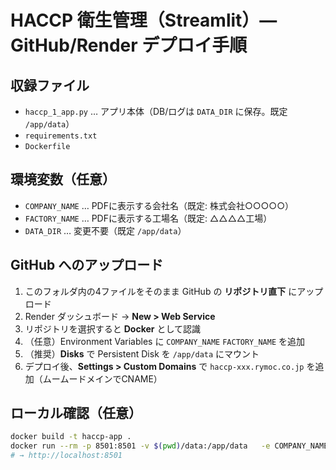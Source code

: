 # HACCP 衛生管理（Streamlit）— GitHub/Render デプロイ手順

## 収録ファイル
- `haccp_1_app.py` … アプリ本体（DB/ログは `DATA_DIR` に保存。既定 `/app/data`）
- `requirements.txt`
- `Dockerfile`

## 環境変数（任意）
- `COMPANY_NAME` … PDFに表示する会社名（既定: 株式会社○○○○○）
- `FACTORY_NAME` … PDFに表示する工場名（既定: △△△△工場）
- `DATA_DIR` … 変更不要（既定 `/app/data`）

## GitHub へのアップロード
1. このフォルダ内の4ファイルをそのまま GitHub の **リポジトリ直下** にアップロード
2. Render ダッシュボード → **New > Web Service**
3. リポジトリを選択すると **Docker** として認識
4. （任意）Environment Variables に `COMPANY_NAME` `FACTORY_NAME` を追加
5. （推奨）**Disks** で Persistent Disk を `/app/data` にマウント
6. デプロイ後、**Settings > Custom Domains** で `haccp-xxx.rymoc.co.jp` を追加（ムームードメインでCNAME）

## ローカル確認（任意）
```bash
docker build -t haccp-app .
docker run --rm -p 8501:8501 -v $(pwd)/data:/app/data   -e COMPANY_NAME="株式会社テスト" -e FACTORY_NAME="第一工場" haccp-app
# → http://localhost:8501
```